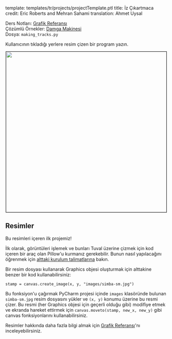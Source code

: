 template: templates/tr/projects/projectTemplate.ptl
title: İz Çıkartmaca
credit: Eric Roberts and Mehran Sahami
translation: Ahmet Uysal

Ders Notları: [Grafik Referansı]({{pathToRoot}}tr/resources/graphics.html)<br/>
Çözümlü Örnekler: [Damga Makinesi]({{pathToRoot}}tr/projects/stamptool/)<br/>
Dosya: `making_tracks.py`

Kullanıcının tıkladığı yerlere resim çizen bir program yazın.

<center>
  <img style="width:500px;border: 1px solid #000000" src="{{pathToRoot}}img/projects/makingTracks/demo.png">
</center>

## Resimler

Bu resimleri içeren ilk projemiz!

İlk olarak, görüntüleri işlemek ve bunları Tuval üzerine çizmek için kod içeren bir araç olan Pillow'u kurmanız gerekebilir. Bunun nasıl yapılacağını öğrenmek için [alttaki kurulum talimatlarına]({{pathToRoot}}/en/resources/install.html#installing-graphics) bakın.

Bir resim dosyası kullanarak Graphics objesi oluşturmak için alttakine benzer bir kod kullanabilirsiniz:

```
stamp = canvas.create_image(x, y, "images/simba-sm.jpg")
```

Bu fonksiyon'u çağırmak PyCharm projesi içinde `images` klasöründe bulunan `simba-sm.jpg` resim dosyasını yükler ve `(x, y)` konumu üzerine bu resmi çizer.
Bu resmi (her Graphics objesi için geçerli olduğu gibi) modifiye etmek ve ekranda hareket ettirmek için `canvas.moveto(stamp, new_x, new_y)` gibi canvas fonksiyonlarını kullanabilirsiniz.

Resimler hakkında daha fazla bilgi almak için [Grafik Referansı]({{pathToRoot}}tr/resources/graphics.html)'nı inceleyebilirsiniz.
